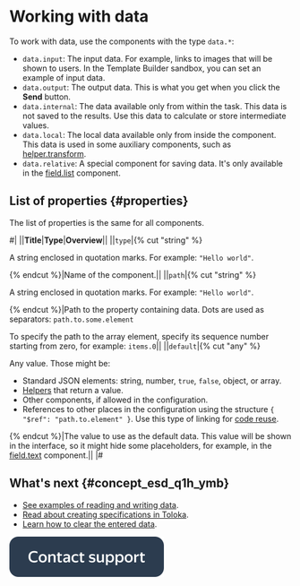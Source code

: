 # Working with data

To work with data, use the components with the type `data.*`:

- `data.input`: The input data. For example, links to images that will be shown to users. In the Template Builder sandbox, you can set an example of input data.
- `data.output`: The output data. This is what you get when you click the **Send** button.
- `data.internal`: The data available only from within the task. This data is not saved to the results. Use this data to calculate or store intermediate values.
- `data.local`: The local data available only from inside the component. This data is used in some auxiliary components, such as [helper.transform](../reference/helper.transform.md).
- `data.relative`: A special component for saving data. It's only available in the [field.list](../reference/field.list.md) component.


## List of properties {#properties}

The list of properties is the same for all components.

#|
||**Title**|**Type**|**Overview**||
||`type`|{% cut "string" %}

A string enclosed in quotation marks. For example: `"Hello world"`.

{% endcut %}|Name of the component.||
||`path`|{% cut "string" %}

A string enclosed in quotation marks. For example: `"Hello world"`.

{% endcut %}|Path to the property containing data. Dots are used as separators: `path.to.some.element`

To specify the path to the array element, specify its sequence number starting from zero, for example: `items.0`||
||`default`|{% cut "any" %}

Any value. Those might be:
- Standard JSON elements: string, number, `true`, `false`, object, or array.
- [Helpers](../reference/helpers.md) that return a value.
- Other components, if allowed in the configuration.
- References to other places in the configuration using the structure `{ "$ref": "path.to.element" }`. Use this type of linking for [code reuse](../best-practices/reuse.md).

{% endcut %}|The value to use as the default data.
This value will be shown in the interface, so it might hide some placeholders, for example, in the [field.text](../reference/field.text.md) component.||
|#

## What's next {#concept_esd_q1h_ymb}

- [See examples of reading and writing data](input-output-data.md).
- [Read about creating specifications in Toloka](create-specs.md).
- [Learn how to clear the entered data](clear-data.md).


[![image](../_images/buttons/contact-support.svg)](../concepts/support.md)
